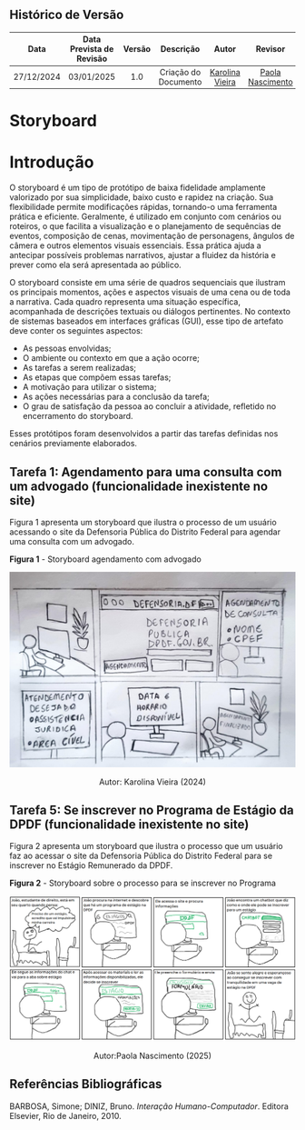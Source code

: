  ## Histórico de Versão
|    **Data**    | **Data Prevista de Revisão** | **Versão** |        **Descrição**        |                 **Autor**                 |                **Revisor**                 |
|:--------------:|:---------------------------:|:----------:|:---------------------------:|:-----------------------------------------:|:------------------------------------------:|
|  27/12/2024    |        03/01/2025          |    1.0     |     Criação do Documento     | [Karolina Vieira](https://github.com/Karolina91) |  [Paola Nascimento](https://github.com/paolaalim) |

# **Storyboard**

# Introdução

O storyboard é um tipo de protótipo de baixa fidelidade amplamente valorizado por sua simplicidade, baixo custo e rapidez na criação. Sua flexibilidade permite modificações rápidas, tornando-o uma ferramenta prática e eficiente. Geralmente, é utilizado em conjunto com cenários ou roteiros, o que facilita a visualização e o planejamento de sequências de eventos, composição de cenas, movimentação de personagens, ângulos de câmera e outros elementos visuais essenciais. Essa prática ajuda a antecipar possíveis problemas narrativos, ajustar a fluidez da história e prever como ela será apresentada ao público.

O storyboard consiste em uma série de quadros sequenciais que ilustram os principais momentos, ações e aspectos visuais de uma cena ou de toda a narrativa. Cada quadro representa uma situação específica, acompanhada de descrições textuais ou diálogos pertinentes. No contexto de sistemas baseados em interfaces gráficas (GUI), esse tipo de artefato deve conter os seguintes aspectos:

- As pessoas envolvidas;
- O ambiente ou contexto em que a ação ocorre;
- As tarefas a serem realizadas;
- As etapas que compõem essas tarefas;
- A motivação para utilizar o sistema;
- As ações necessárias para a conclusão da tarefa;
- O grau de satisfação da pessoa ao concluir a atividade, refletido no encerramento do storyboard.

Esses protótipos foram desenvolvidos a partir das tarefas definidas nos cenários previamente elaborados.

## **Tarefa 1: Agendamento para uma consulta com um advogado (funcionalidade inexistente no site)**

Figura 1 apresenta um storyboard que ilustra o processo de um usuário acessando o site da Defensoria Pública do Distrito Federal para agendar uma consulta com um advogado.

**Figura 1** - Storyboard agendamento com advogado

<center>

![Figura 1 - Storyboard agendamento com advogado](../assets/images/storyboard.jpg)<figcaption>Autor:
Karolina Vieira (2024)

</center> 

## **Tarefa 5: Se inscrever no Programa de Estágio da DPDF (funcionalidade inexistente no site)**

Figura 2 apresenta um storyboard que ilustra o processo que um usuário faz ao acessar o site da Defensoria Pública do Distrito Federal para se inscrever no Estágio Remunerado da DPDF.

**Figura 2** - Storyboard sobre o processo para se inscrever no Programa 

<center>

![Figura 2 - Storyboard do processo de inscrição](../assets/images/storyboard_estagio.png)<figcaption>Autor:Paola Nascimento (2025)

</center> 


## Referências Bibliográficas
BARBOSA, Simone; DINIZ, Bruno. *Interação Humano-Computador*. Editora Elsevier, Rio de Janeiro, 2010.